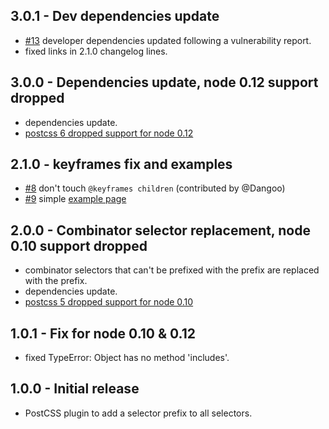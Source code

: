 ## 3.0.1 - Dev dependencies update
* [#13](https://github.com/robkorv/postcss-selector-prefix/issues/13) developer dependencies updated following a vulnerability report.
* fixed links in 2.1.0 changelog lines.

## 3.0.0 - Dependencies update, node 0.12 support dropped
* dependencies update.
* [postcss 6 dropped support for node 0.12](https://github.com/postcss/postcss/releases/tag/6.0.0)

## 2.1.0 - keyframes fix and examples
* [#8](https://github.com/robkorv/postcss-selector-prefix/pull/8) don't touch `@keyframes children` (contributed by @Dangoo)
* [#9](https://github.com/robkorv/postcss-selector-prefix/issues/9) simple [example page](http://robkorv.nl/postcss-selector-prefix/)

## 2.0.0 - Combinator selector replacement, node 0.10 support dropped
* combinator selectors that can't be prefixed with the prefix are replaced with the prefix.
* dependencies update.
* [postcss 5 dropped support for node 0.10](https://github.com/postcss/postcss/releases/tag/5.0.0)

## 1.0.1 - Fix for node 0.10 & 0.12
* fixed TypeError: Object has no method 'includes'.

## 1.0.0 - Initial release
* PostCSS plugin to add a selector prefix to all selectors.

